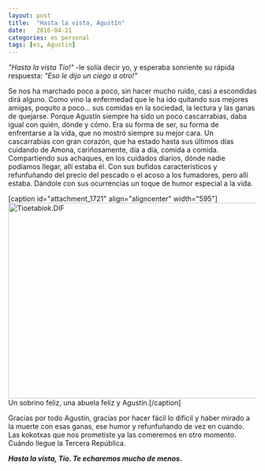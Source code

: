 ```yaml
---
layout: post
title:  "Hasta la vista, Agustín"
date:   2016-04-21
categories: es personal
tags: [es, Agustin]
---
```

<em>"Hasta la vista Tío!"</em> -le solía decir yo, y esperaba sonriente su rápida respuesta: <em>"Eso le dijo un ciego a otro!"</em>

Se nos ha marchado poco a poco, sin hacer mucho ruido, casi a escondidas dirá alguno. Como vino la enfermedad que le ha ido quitando sus mejores amigas, poquito a poco... sus comidas en la sociedad, la lectura y las ganas de quejarse.
Porque Agustín siempre ha sido un poco cascarrabias, daba igual con quién, dónde y cómo. Era su forma de ser, su forma de enfrentarse a la vida, que no mostró siempre su mejor cara. Un cascarrabias con gran corazón, que ha estado hasta sus últimos días cuidando de Amona, cariñosamente, día a día, comida a comida. Compartiendo sus achaques, en los cuidados diarios, dónde nadie podíamos llegar, allí estaba él. Con sus bufidos característicos y refunfuñando del precio del pescado o el acoso a los fumadores, pero allí estaba. Dándole con sus ocurrencias un toque de humor especial a la vida.

[caption id="attachment_1721" align="aligncenter" width="595"]<img class=" wp-image-1721 aligncenter" src="https://izaroblog.files.wordpress.com/2016/04/tioetabiok-dif.png" alt="Tioetabiok.DIF" width="595" height="396" /> Un sobrino feliz, una abuela feliz y Agustín.[/caption]

Gracias por todo Agustín, gracias por hacer fácil lo difícil y haber mirado a la muerte con esas ganas, ese humor y refunfuñando de vez en cuando. Las kokotxas que nos prometiste ya las comeremos en otro momento. Cuándo llegue la Tercera República.

<em><strong>Hasta la vista, Tío. Te echaremos mucho de menos.</strong> </em>

&nbsp;
